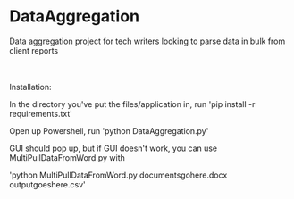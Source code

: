 # DataAggregation
Data aggregation project for tech writers looking to parse data in bulk from client reports

<br>
<br>
Installation:

In the directory you've put the files/application in, run 'pip install -r requirements.txt' 


Open up Powershell, run 'python DataAggregation.py' 
<br>

GUI should pop up, but if GUI doesn't work, you can use MultiPullDataFromWord.py with

'python MultiPullDataFromWord.py documentsgohere.docx outputgoeshere.csv'
